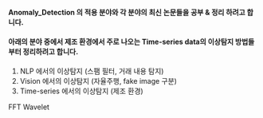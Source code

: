 #### Anomaly_Detection 의 적용 분야와 각 분야의 최신 논문들을 공부 & 정리 하려고 합니다.
#### 아래의 분야 중에서 제조 환경에서 주로 나오는 Time-series data의 이상탐지 방법들 부터 정리하려고 합니다. 
1. NLP 에서의 이상탐지 (스팸 필터, 거래 내용 탐지)
2. Vision 에서의 이상탐지 (자율주행, fake image 구분)
3. Time-series 에서의 이상탐지 (제조 환경)

FFT
Wavelet
